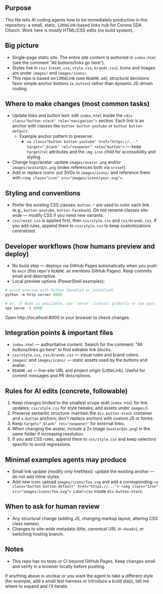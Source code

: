 ## Purpose

This file tells AI coding agents how to be immediately productive in this repository: a small, static, LittleLink-based links hub for Corona SDA Church. Work here is mostly HTML/CSS edits (no build system).

## Big picture

- Single-page static site. The entire site content is authored in `index.html` (see the comment "All buttons/links go here").
- Styles live in `css/` (`reset.css`, `style.css`, `brands.css`). Icons and images are under `images/` and `images/icons/`.
- This repo is based on LittleLink (see `README.md`); structural decisions favor simple anchor buttons (`a.button`) rather than dynamic JS-driven routing.

## Where to make changes (most common tasks)

- Update links and button text: edit `index.html` inside the `<div class="button-stack" role="navigation">` section. Each link is an anchor with classes like `button button-youtube` or `button button-default`.
  - Example anchor pattern to preserve:
    - `<a class="button button-youtube" href="https://..." target="_blank" rel="noopener" role="button">` — keep `target`/`rel` attributes and the `img.icon` child for accessibility and styling.
- Change logo/avatar: update `images/avatar.png` and/or `images/avatar@2x.png` (index references both via `srcset`).
- Add or replace icons: put SVGs in `images/icons/` and reference them with `<img class="icon" src="images/icons/your.svg">`.

## Styling and conventions

- Prefer the existing CSS classes: `button-*` are used to color each link (e.g., `button-youtube`, `button-facebook`). Do not rename classes site-wide — modify CSS if you need new variants.
- `css/reset.css` is applied first, then `css/style.css` and `css/brands.css`. If you add rules, append them to `css/style.css` to keep customizations centralized.

## Developer workflows (how humans preview and deploy)

- No build step — deploys via GitHub Pages automatically when you push to `main` (this repo's `README.md` mentions GitHub Pages). Keep commits small and descriptive.
- Local preview options (PowerShell examples):

```powershell
# quick preview with Python (bundled or installed)
python -m http.server 8000

# or, if Node is available, use 'serve' (install globally or use npx)
npx serve -l 8000
```

Open http://localhost:8000 in your browser to check changes.

## Integration points & important files

- `index.html` — authoritative content. Search for the comment: "All buttons/links go here" to find editable link blocks.
- `css/style.css`, `css/brands.css` — visual rules and brand colors.
- `images/` and `images/icons/` — static assets used by the buttons and avatar.
- `README.md` — live-site URL and project origin (LittleLink). Useful for commit messages and PR descriptions.

## Rules for AI edits (concrete, followable)

1. Keep changes limited to the smallest scope (edit `index.html` for link updates; `css/style.css` for style tweaks; add assets under `images/`).
2. Preserve semantic structure: maintain the `div.button-stack` container and `a.button` anchors; don't replace anchors with custom JS or forms.
3. Keep `target="_blank" rel="noopener"` for external links.
4. When changing the avatar, include a 2x image (`avatar@2x.png`) in the same folder if increasing resolution.
5. If you add CSS rules, append them to `css/style.css` and keep selectors specific to avoid regressions.

## Minimal examples agents may produce

- Small link update (modify only href/text): update the existing anchor — do not add inline styles.
- Add new icon: upload `images/icons/foo.svg` and add a corresponding `<a class="button button-default" href="https://..."> <img class="icon" src="images/icons/foo.svg"> Label</a>` inside `div.button-stack`.

## When to ask for human review

- Any structural change (adding JS, changing markup layout, altering CSS class names).
- Changes to site-wide metadata (title, canonical URL in `<head>`), or switching hosting branch.

## Notes

- This repo has no tests or CI beyond GitHub Pages. Keep changes small and verify in a browser locally before pushing.

If anything above is unclear or you want the agent to take a different style (for example, add a small test harness or introduce a build step), tell me where to expand and I'll iterate.
